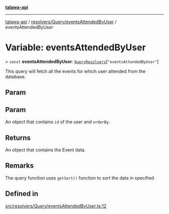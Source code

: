 [**talawa-api**](../../../../README.md)

***

[talawa-api](../../../../modules.md) / [resolvers/Query/eventsAttendedByUser](../README.md) / eventsAttendedByUser

# Variable: eventsAttendedByUser

\> `const` **eventsAttendedByUser**: [`QueryResolvers`](../../../../types/generatedGraphQLTypes/type-aliases/QueryResolvers.md)\[`"eventsAttendedByUser"`\]

This query will fetch all the events for which user attended from the database.

## Param

## Param

An object that contains `id` of the user and `orderBy`.

## Returns

An object that contains the Event data.

## Remarks

The query function uses `getSort()` function to sort the data in specified.

## Defined in

[src/resolvers/Query/eventsAttendedByUser.ts:12](https://github.com/PalisadoesFoundation/talawa-api/blob/6bd0fecc1032af2aa70d925c85724d9fec2350f9/src/resolvers/Query/eventsAttendedByUser.ts#L12)
